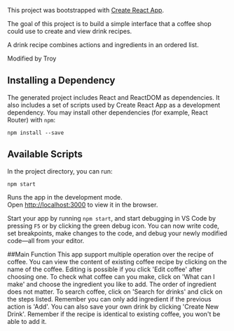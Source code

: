This project was bootstrapped with [Create React App](https://github.com/facebookincubator/create-react-app).


The goal of this project is to build a simple interface that a coffee shop could use to create
and view drink recipes.

A drink recipe combines actions and ingredients in an ordered list.

Modified by Troy

## Installing a Dependency

The generated project includes React and ReactDOM as dependencies. It also includes a set of scripts used by Create React App as a development dependency. You may install other dependencies (for example, React Router) with `npm`:

```
npm install --save
```


## Available Scripts

In the project directory, you can run:

```
npm start
```
Runs the app in the development mode.<br>
Open [http://localhost:3000](http://localhost:3000) to view it in the browser.


Start your app by running `npm start`, and start debugging in VS Code by pressing `F5` or by clicking the green debug icon. You can now write code, set breakpoints, make changes to the code, and debug your newly modified code—all from your editor.

##Main Function
This app support multiple operation over the recipe of coffee.
You can view the content of existing coffee recipe by clicking on the name of the coffee. Editing is possible if you click 'Edit coffee' after choosing one.
To check what coffee can you make, click on 'What can I make' and choose the ingredient you like to
add. The order of ingredient does not matter.
To search coffee, click on 'Search for drinks' and click on the steps listed. Remember you can only
add ingredient if the previous action is 'Add'.
You can also save your own drink by clicking 'Create New Drink'. Remember if the recipe is identical
 to existing coffee, you won't be able to add it.
